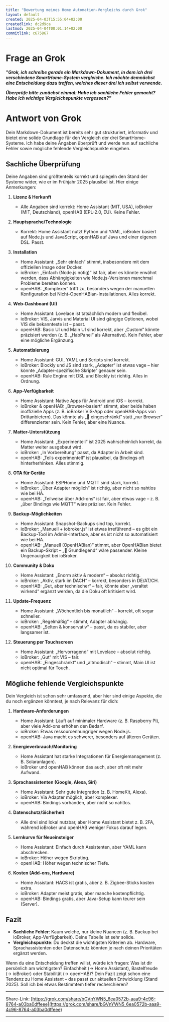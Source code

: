 ```yaml
---
title: "Bewertung meines Home Automation-Vergleichs durch Grok"
layout: default
created: 2025-04-03T15:55:04+02:00
createdlink: dc2d9ca
lastmod: 2025-04-04T00:01:14+02:00
commitlink: c675867
---
```


# Frage an Grok

**_"Grok, ich schreibe gerade ein Markdown-Dokument, in dem ich drei verschiedene SmartHome-System vergleiche. Ich möchte demnächst eine Entscheidung dazu treffen, welches dieser drei ich selbst verwende._**

**_Überprüfe bitte zunächst einmal: Habe ich sachliche Fehler gemacht? Habe ich wichtige Vergleichspunkte vergessen?"_**


# Antwort von Grok

Dein Markdown-Dokument ist bereits sehr gut strukturiert, informativ und bietet eine solide Grundlage für den Vergleich der drei SmartHome-Systeme. Ich habe deine Angaben überprüft und werde nun auf sachliche Fehler sowie mögliche fehlende Vergleichspunkte eingehen.

## Sachliche Überprüfung

Deine Angaben sind größtenteils korrekt und spiegeln den Stand der Systeme wider, wie er im Frühjahr 2025 plausibel ist. Hier einige Anmerkungen:

1. **Lizenz & Herkunft**  
   - Alle Angaben sind korrekt: Home Assistant (MIT, USA), ioBroker (MIT, Deutschland), openHAB (EPL-2.0, EU). Keine Fehler.

2. **Hauptsprache/Technologie**  
   - Korrekt: Home Assistant nutzt Python und YAML, ioBroker basiert auf Node.js und JavaScript, openHAB auf Java und einer eigenen DSL. Passt.

3. **Installation**  
   - Home Assistant: „Sehr einfach“ stimmt, insbesondere mit dem offiziellen Image oder Docker.  
   - ioBroker: „Einfach (Node.js nötig)“ ist fair, aber es könnte erwähnt werden, dass Abhängigkeiten wie Node.js-Versionen manchmal Probleme bereiten können.  
   - openHAB: „Komplexer“ trifft zu, besonders wegen der manuellen Konfiguration bei Nicht-OpenHABian-Installationen. Alles korrekt.

4. **Web-Dashboard (UI)**  
   - Home Assistant: Lovelace ist tatsächlich modern und flexibel.  
   - ioBroker: VIS, Jarvis und Material UI sind gängige Optionen, wobei VIS die bekannteste ist – passt.  
   - openHAB: Basic UI und Main UI sind korrekt, aber „Custom“ könnte präzisiert werden (z. B. „HabPanel“ als Alternative). Kein Fehler, aber eine mögliche Ergänzung.

5. **Automatisierung**  
   - Home Assistant: GUI, YAML und Scripts sind korrekt.  
   - ioBroker: Blockly und JS sind stark, „Adapter“ ist etwas vage – hier könnte „Adapter-spezifische Skripte“ genauer sein.  
   - openHAB: Rule Engine mit DSL und Blockly ist richtig. Alles in Ordnung.

6. **App-Verfügbarkeit**  
   - Home Assistant: Native Apps für Android und iOS – korrekt.  
   - ioBroker & openHAB: „Browser-basiert“ stimmt, aber beide haben inoffizielle Apps (z. B. ioBroker VIS-App oder openHAB-Apps von Drittanbietern). Das könnte als „🔶 eingeschränkt“ statt „nur Browser“ differenzierter sein. Kein Fehler, aber eine Nuance.

7. **Matter-Unterstützung**  
   - Home Assistant: „Experimentell“ ist 2025 wahrscheinlich korrekt, da Matter weiter ausgebaut wird.  
   - ioBroker: „In Vorbereitung“ passt, da Adapter in Arbeit sind.  
   - openHAB: „Teils experimentell“ ist plausibel, da Bindings oft hinterherhinken. Alles stimmig.

8. **OTA für Geräte**  
   - Home Assistant: ESPHome und MQTT sind stark, korrekt.  
   - ioBroker: „Über Adapter möglich“ ist richtig, aber nicht so nahtlos wie bei HA.  
   - openHAB: „Teilweise über Add-ons“ ist fair, aber etwas vage – z. B. „über Bindings wie MQTT“ wäre präziser. Kein Fehler.

9. **Backup-Möglichkeiten**  
   - Home Assistant: Snapshot-Backups sind top, korrekt.  
   - ioBroker: „Manuell + iobroker.js“ ist etwas irreführend – es gibt ein Backup-Tool im Admin-Interface, aber es ist nicht so automatisiert wie bei HA.  
   - openHAB: „Manuell (OpenHABian)“ stimmt, aber OpenHABian bietet ein Backup-Skript – „🔶 Grundlegend“ wäre passender. Kleine Ungenauigkeit bei ioBroker.

10. **Community & Doku**  
    - Home Assistant: „Enorm aktiv & modern“ – absolut richtig.  
    - ioBroker: „Aktiv, stark im DACH“ – korrekt, besonders in DE/AT/CH.  
    - openHAB: „Gut, aber technischer“ – fair, könnte aber „veraltet wirkend“ ergänzt werden, da die Doku oft kritisiert wird.

11. **Update-Frequenz**  
    - Home Assistant: „Wöchentlich bis monatlich“ – korrekt, oft sogar schneller.  
    - ioBroker: „Regelmäßig“ – stimmt, Adapter abhängig.  
    - openHAB: „Selten & konservativ“ – passt, da es stabiler, aber langsamer ist.

12. **Steuerung per Touchscreen**  
    - Home Assistant: „Hervorragend“ mit Lovelace – absolut richtig.  
    - ioBroker: „Gut“ mit VIS – fair.  
    - openHAB: „Eingeschränkt“ und „altmodisch“ – stimmt, Main UI ist nicht optimal für Touch.

## Mögliche fehlende Vergleichspunkte

Dein Vergleich ist schon sehr umfassend, aber hier sind einige Aspekte, die du noch ergänzen könntest, je nach Relevanz für dich:

1. **Hardware-Anforderungen**  
   - Home Assistant: Läuft auf minimaler Hardware (z. B. Raspberry Pi), aber viele Add-ons erhöhen den Bedarf.  
   - ioBroker: Etwas ressourcenhungriger wegen Node.js.  
   - openHAB: Java macht es schwerer, besonders auf älteren Geräten.

2. **Energieverbrauch/Monitoring**  
   - Home Assistant hat starke Integrationen für Energiemanagement (z. B. Solaranlagen).  
   - ioBroker und openHAB können das auch, aber oft mit mehr Aufwand.

3. **Sprachassistenten (Google, Alexa, Siri)**  
   - Home Assistant: Sehr gute Integration (z. B. HomeKit, Alexa).  
   - ioBroker: Via Adapter möglich, aber komplexer.  
   - openHAB: Bindings vorhanden, aber nicht so nahtlos.

4. **Datenschutz/Sicherheit**  
   - Alle drei sind lokal nutzbar, aber Home Assistant bietet z. B. 2FA, während ioBroker und openHAB weniger Fokus darauf legen.

5. **Lernkurve für Neueinsteiger**  
   - Home Assistant: Einfach durch Assistenten, aber YAML kann abschrecken.  
   - ioBroker: Höher wegen Skripting.  
   - openHAB: Höher wegen technischer Tiefe.

6. **Kosten (Add-ons, Hardware)**  
   - Home Assistant: HACS ist gratis, aber z. B. Zigbee-Sticks kosten extra.  
   - ioBroker: Adapter meist gratis, aber manche kostenpflichtig.  
   - openHAB: Bindings gratis, aber Java-Setup kann teurer sein (Server).

## Fazit

- **Sachliche Fehler**: Kaum welche, nur kleine Nuancen (z. B. Backup bei ioBroker, App-Verfügbarkeit). Deine Tabelle ist sehr solide.
- **Vergleichspunkte**: Du deckst die wichtigsten Kriterien ab. Hardware, Sprachassistenten oder Datenschutz könnten je nach deinen Prioritäten ergänzt werden.

Wenn du eine Entscheidung treffen willst, würde ich fragen: Was ist dir persönlich am wichtigsten? Einfachheit (→ Home Assistant), Bastelfreude (→ ioBroker) oder Stabilität (→ openHAB)? Dein Fazit zeigt schon eine Tendenz zu Home Assistant – das passt zur aktuellen Entwicklung (Stand 2025). Soll ich bei etwas Bestimmtem tiefer recherchieren?

---

Share-Link: [https://grok.com/share/bGVnYWN5_6ea0572b-aaa9-4c96-8764-a03ba0dffeee](https://grok.com/share/bGVnYWN5_6ea0572b-aaa9-4c96-8764-a03ba0dffeee)

---
